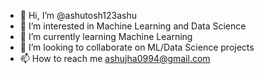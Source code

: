 - 👋 Hi, I’m @ashutosh123ashu
- 👀 I’m interested in Machine Learning and Data Science
- 🌱 I’m currently learning Machine Learning
- 💞️ I’m looking to collaborate on ML/Data Science projects
- 📫 How to reach me ashujha0994@gmail.com

<!---
ashutosh123ashu/ashutosh123ashu is a ✨ special ✨ repository because its `README.md` (this file) appears on your GitHub profile.
You can click the Preview link to take a look at your changes.
--->
